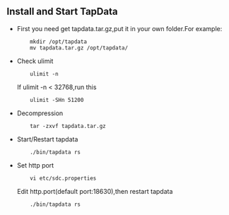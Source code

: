 ## Install and Start TapData

- First you need get tapdata.tar.gz,put it in your own folder.For example:
    ```
        mkdir /opt/tapdata
        mv tapdata.tar.gz /opt/tapdata/
    ```
    
- Check ulimit
    ```
        ulimit -n
    ```
    If ulimit -n < 32768,run this
    ```
        ulimit -SHn 51200
    ```
- Decompression
    ```
        tar -zxvf tapdata.tar.gz
    ```
- Start/Restart tapdata
    ```
        ./bin/tapdata rs
    ```
- Set http port
    ```
        vi etc/sdc.properties
    ```
    Edit http.port(default port:18630),then restart tapdata
    ```
        ./bin/tapdata rs
    ```